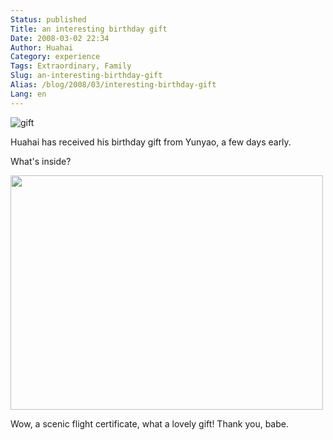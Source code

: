 ```yaml
---
Status: published
Title: an interesting birthday gift
Date: 2008-03-02 22:34
Author: Huahai
Category: experience
Tags: Extraordinary, Family
Slug: an-interesting-birthday-gift
Alias: /blog/2008/03/interesting-birthday-gift
Lang: en
---
```


![gift](https://farm4.static.flickr.com/3269/2305955534_80d0caf8e5.jpg?v=0)

Huahai has received his birthday gift from Yunyao, a few days early.

What's inside?

<img src="https://farm4.static.flickr.com/3171/2305157953_2633a3fed6.jpg?v=0" width="500" height="375" />

Wow, a scenic flight certificate, what a lovely gift! Thank you, babe.
